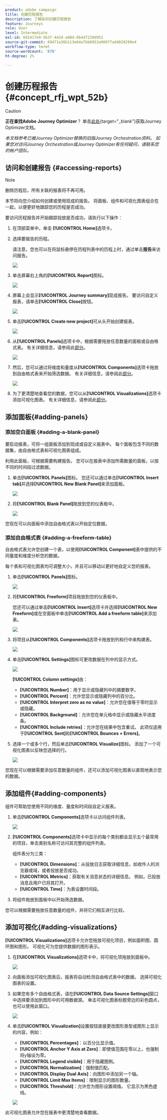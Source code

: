 ```yaml
---
product: adobe campaign
title: 创建历程报告
description: 了解如何创建历程报告
feature: Journeys
role: User
level: Intermediate
exl-id: 0d2417e9-5b3f-442d-a00d-8b4df239d952
source-git-commit: 69471a36b113e04a7bb0953a90977ad4020299e4
workflow-type: tm+mt
source-wordcount: '870'
ht-degree: 2%

---
```


# 创建历程报告 {#concept_rfj_wpt_52b}


>[!CAUTION]
>
>**正在查找Adobe Journey Optimizer**？ 单击[此处](https://experienceleague.adobe.com/zh-hans/docs/journey-optimizer/using/ajo-home){target="_blank"}获取Journey Optimizer文档。
>
>
>_本文档参考已被Journey Optimizer替换的旧版Journey Orchestration资料。 如果您对访问Journey Orchestration或Journey Optimizer有任何疑问，请联系您的帐户团队。_


## 访问和创建报告 {#accessing-reports}

>[!NOTE]
>
>删除历程后，所有关联的报表将不再可用。

本节将向您介绍如何创建或使用现成的报告。 将面板、组件和可视化图表组合在一起，以便更好地跟踪您的历程是否成功。

要访问历程报告并开始跟踪投放是否成功，请执行以下操作：

1. 在顶部菜单中，单击 **[!UICONTROL Home]**&#x200B;选项卡。

1. 选择要报告的历程。

   请注意，您也可以在将鼠标悬停在历程列表中的历程上时，通过单击&#x200B;**报告**&#x200B;来访问报告。

   ![](../assets/dynamic_report_journey.png)

1. 单击屏幕右上角的&#x200B;**[!UICONTROL Report]**&#x200B;图标。

   ![](../assets/dynamic_report_journey_2.png)

1. 屏幕上会显示&#x200B;**[!UICONTROL Journey summary]**&#x200B;现成报告。 要访问自定义报表，请单击&#x200B;**[!UICONTROL Close]**&#x200B;按钮。

   ![](../assets/dynamic_report_journey_12.png)

1. 单击&#x200B;**[!UICONTROL Create new project]**&#x200B;可从头开始创建报表。

   ![](../assets/dynamic_report_journey_3.png)

1. 从&#x200B;**[!UICONTROL Panels]**&#x200B;选项卡中，根据需要拖放任意数量的面板或自由格式表。 有关详细信息，请参阅此[部分](#adding-panels)。

   ![](../assets/dynamic_report_journey_4.png)

1. 然后，您可以通过将维度和量度从&#x200B;**[!UICONTROL Components]**&#x200B;选项卡拖放到自由格式表来开始筛选数据。 有关详细信息，请参阅此[部分](#adding-components)。

   ![](../assets/dynamic_report_journey_5.png)

1. 为了更清楚地查看您的数据，您可以从&#x200B;**[!UICONTROL Visualizations]**&#x200B;选项卡添加可视化图表。 有关详细信息，请参阅此[部分](#adding-visualizations)。

## 添加面板{#adding-panels}

### 添加空白面板 {#adding-a-blank-panel}

要启动报表，可将一组面板添加到现成或自定义报表中。 每个面板包含不同的数据集，由自由格式表和可视化图表组成。

利用此面板，可根据需要构建报告。 您可以在报表中添加所需数量的面板，以按不同的时间段过滤数据。

1. 单击&#x200B;**[!UICONTROL Panels]**&#x200B;图标。 您还可以通过单击&#x200B;**[!UICONTROL Insert tab]**&#x200B;并选择&#x200B;**[!UICONTROL New Blank Panel]**&#x200B;来添加面板。

   ![](../assets/dynamic_report_panel_1.png)

1. 将&#x200B;**[!UICONTROL Blank Panel]**&#x200B;拖放到您的仪表板中。

   ![](../assets/dynamic_report_panel.png)

您现在可以向面板中添加自由格式表以开始定位数据。

### 添加自由格式表 {#adding-a-freeform-table}

自由格式表允许您创建一个表，以使用&#x200B;**[!UICONTROL Component]**&#x200B;表中提供的不同量度和维度分析您的数据。

每个表和可视化图表均可调整大小，并且可以移动以更好地自定义您的报表。

1. 单击&#x200B;**[!UICONTROL Panels]**&#x200B;图标。

   ![](../assets/dynamic_report_panel_1.png)

1. 将&#x200B;**[!UICONTROL Freeform]**&#x200B;项目拖放到您的仪表板中。

   您还可以通过单击&#x200B;**[!UICONTROL Insert]**&#x200B;选项卡并选择&#x200B;**[!UICONTROL New Freeform]**&#x200B;或在空面板中单击&#x200B;**[!UICONTROL Add a freeform table]**&#x200B;来添加表。

   ![](../assets/dynamic_report_panel_2.png)

1. 将项目从&#x200B;**[!UICONTROL Components]**&#x200B;选项卡拖放到列和行中来构建表。

   ![](../assets/dynamic_report_freeform_3.png)

1. 单击&#x200B;**[!UICONTROL Settings]**&#x200B;图标可更改数据在列中的显示方式。

   ![](../assets/dynamic_report_freeform_4.png)

   **[!UICONTROL Column settings]**&#x200B;由：

   * **[!UICONTROL Number]**：用于显示或隐藏列中的摘要数字。
   * **[!UICONTROL Percent]**：允许您显示或隐藏列中的百分比。
   * **[!UICONTROL Interpret zero as no value]**：允许您在值等于零时显示或隐藏。
   * **[!UICONTROL Background]**：允许您在单元格中显示或隐藏水平进度条。
   * **[!UICONTROL Include retries]**：允许您在结果中包含重试。 此项仅适用于&#x200B;**[!UICONTROL Sent]**&#x200B;和&#x200B;**[!UICONTROL Bounces + Errors]**。

1. 选择一个或多个行，然后单击&#x200B;**[!UICONTROL Visualize]**&#x200B;图标。 添加了一个可视化图表以反映您选择的行。

   ![](../assets/dynamic_report_freeform_5.png)

您现在可以根据需要添加任意数量的组件，还可以添加可视化图表以直观地表示您的数据。

## 添加组件{#adding-components}

组件可帮助您使用不同的维度、量度和时间段自定义报表。

1. 单击&#x200B;**[!UICONTROL Components]**&#x200B;选项卡以访问组件列表。

   ![](../assets/dynamic_report_components.png)

1. **[!UICONTROL Components]**&#x200B;选项卡中显示的每个类别都会显示五个最常用的项目，单击类别名称可访问其完整的组件列表。

   组件表分为三类：

   * **[!UICONTROL Dimensions]**：从投放日志获取详细信息，如收件人的浏览器或域，或者投放是否成功。
   * **[!UICONTROL Metrics]**：获取有关消息状态的详细信息。 例如，已投放消息且用户已将其打开。
   * **[!UICONTROL Time]**：为表设置时间段。

1. 将组件拖放到面板中以开始筛选数据。

您可以根据需要拖放任意数量的组件，并将它们相互进行比较。

## 添加可视化{#adding-visualizations}

**[!UICONTROL Visualizations]**&#x200B;选项卡允许您拖放可视化项目，例如面积图、圆环图和图形。 可视化可为您提供数据的图形表示。

1. 在&#x200B;**[!UICONTROL Visualizations]**&#x200B;选项卡中，将可视化项拖放到面板中。

   ![](../assets/dynamic_report_visualization_1.png)

1. 向面板添加可视化图表后，报表将自动检测自由格式表中的数据。 选择可视化图表的设置。
1. 如果您有多个自由格式表，请在&#x200B;**[!UICONTROL Data Source Settings]**&#x200B;窗口中选择要添加到图形中的可用数据源。 单击可视化图表标题旁边的彩色圆点，也可以使用此窗口。

   ![](../assets/dynamic_report_visualization_2.png)

1. 单击&#x200B;**[!UICONTROL Visualization]**&#x200B;设置按钮直接更改图形类型或图形上显示的内容，例如：

   * **[!UICONTROL Percentages]**：以百分比显示值。
   * **[!UICONTROL Anchor Y Axis at Zero]**：即使值范围在零以上，也强制将y轴设为零。
   * **[!UICONTROL Legend visible]**：用于隐藏图例。
   * **[!UICONTROL Normalization]**：强制值匹配。
   * **[!UICONTROL Display Dual Axis]**：向图形中添加另一个轴。
   * **[!UICONTROL Limit Max Items]**：限制显示的图形数量。
   * **[!UICONTROL Threshold]**：允许您为图形设置阈值。 它显示为黑色虚线。

   ![](../assets/dynamic_report_visualization_3.png)

此可视化图表允许您在报表中更清楚地查看数据。
